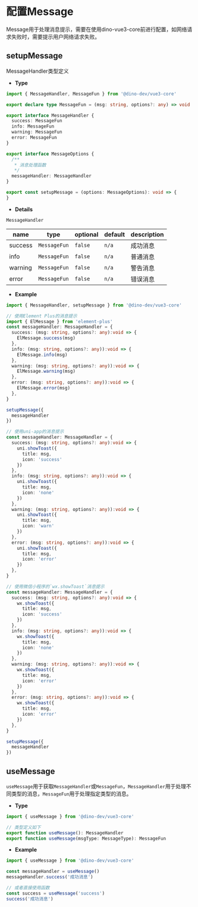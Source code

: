 <!--
 Copyright 2023 dinosdev.cn.
 SPDX-License-Identifier: Apache-2.0
-->


# 配置Message
Message用于处理消息提示，需要在使用dino-vue3-core前进行配置，如网络请求失败时，需要提示用户网络请求失败。

## setupMessage

MessageHandler类型定义

- **Type**
```ts
import { MessageHandler, MessageFun } from '@dino-dev/vue3-core'

export declare type MessageFun = (msg: string, options?: any) => void

export interface MessageHandler {
  success: MessageFun
  info: MessageFun
  warning: MessageFun
  error: MessageFun
}

export interface MessageOptions {
  /**
   * 消息处理函数
   */
  messageHandler: MessageHandler
}

export const setupMessage = (options: MessageOptions): void => {
}

```

- **Details**

`MessageHandler`

| name    | type         | optional | default | description |
|---------|--------------|----------|---------|-------------|
| success | `MessageFun` | `false`  | `n/a`   | 成功消息    |
| info    | `MessageFun` | `false`  | `n/a`   | 普通消息    |
| warning | `MessageFun` | `false`  | `n/a`   | 警告消息    |
| error   | `MessageFun` | `false`  | `n/a`   | 错误消息    |

- **Example**

```ts
import { MessageHandler, setupMessage } from '@dino-dev/vue3-core'

// 使用Element Plus的消息提示
import { ElMessage } from 'element-plus'
const messageHandler: MessageHandler = {
  success: (msg: string, options?: any):void => {
    ElMessage.success(msg)
  },
  info: (msg: string, options?: any)):void => {
    ElMessage.info(msg)
  },
  warning: (msg: string, options?: any)):void => {
    ElMessage.warning(msg)
  },
  error: (msg: string, options?: any)):void => {
    ElMessage.error(msg)
  },
}

setupMessage({
  messageHandler
})

// 使用uni-app的消息提示
const messageHandler: MessageHandler = {
  success: (msg: string, options?: any):void => {
    uni.showToast({
      title: msg,
      icon: 'success'
    })
  },
  info: (msg: string, options?: any)):void => {
    uni.showToast({
      title: msg,
      icon: 'none'
    })
  },
  warning: (msg: string, options?: any)):void => {
    uni.showToast({
      title: msg,
      icon: 'warn'
    })
  },
  error: (msg: string, options?: any)):void => {
    uni.showToast({
      title: msg,
      icon: 'error'
    })
  },
}

// 使用微信小程序的`wx.showToast`消息提示
const messageHandler: MessageHandler = {
  success: (msg: string, options?: any):void => {
    wx.showToast({
      title: msg,
      icon: 'success'
    })
  },
  info: (msg: string, options?: any)):void => {
    wx.showToast({
      title: msg,
      icon: 'none'
    })
  },
  warning: (msg: string, options?: any)):void => {
    wx.showToast({
      title: msg,
      icon: 'error'
    })
  },
  error: (msg: string, options?: any)):void => {
    wx.showToast({
      title: msg,
      icon: 'error'
    })
  },
}

setupMessage({
  messageHandler
})

```

## useMessage

`useMessage`用于获取`MessageHandler`或`MessageFun`，`MessageHandler`用于处理不同类型的消息，`MessageFun`用于处理指定类型的消息。

- **Type**
```ts
import { useMessage } from '@dino-dev/vue3-core'

// 类型定义如下
export function useMessage(): MessageHandler
export function useMessage(msgType: MessageType): MessageFun

```

- **Example**
  
```ts
import { useMessage } from '@dino-dev/vue3-core'

const messageHandler = useMessage()
messageHandler.success('成功消息')

// 或者直接使用函数
const success = useMessage('success')
success('成功消息')

```


